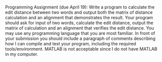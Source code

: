 Programming Assignment (due April 19): Write a program to calculate the edit distance between two words and output both the matrix of distance calculation and an alignment that demonstrates the result. Your program should ask for input of two words, calculate the edit distance, output the matrix of calculation and an alignment that verifies the edit distance. You may use any programming language that you are most familiar. In front of your submission you should include a paragraph of comments describing how I can compile and test your program, including the required tools/environment. MATLAB is not acceptable since I do not have MATLAB in my computer.
